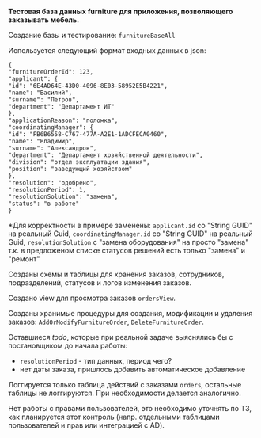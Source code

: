 **Тестовая база данных furniture для приложения, позволяющего заказывать мебель.**

Создание базы и тестирование: `furnitureBaseAll`

Используется следующий формат входных данных в json:
```
{
"furnitureOrderId": 123,
"applicant": {
"id": "6E4AD64E-43D0-4096-8E03-58952E5B4221",
"name": "Василий",
"surname": "Петров",
"department": "Департамент ИТ"
},
"applicationReason": "поломка",
"coordinatingManager": {
"id": "FB6B6558-C767-477A-A2E1-1ADCFECA0460",
"name": "Владимир",
"surname": "Александров",
"department": "Департамент хозяйственной деятельности",
"division": "отдел эксплуатации здания",
"position": "заведующий хозяйством"
},
"resolution": "одобрено",
"resolutionPeriod": 1,
"resolutionSolution": "замена",
"status": "в работе"
}
```

*Для корректности в примере заменены: `applicant.id` со "String GUID" на реальный Guid,
`coordinatingManager.id` со "String GUID" на реальный Guid, `resolutionSolution` с
"замена оборудования" на просто "замена" т.к. в предложеном списке статусов решений есть
только "замена" и "ремонт"

Созданы схемы и таблицы для хранения заказов, сотрудников, подразделений, статусов и логов
изменения заказов.

Создано view для просмотра заказов `ordersView`.

Созданы хранимые процедуры для создания, модификации и удаления заказов: `AddOrModifyFurnitureOrder`,
`DeleteFurnitureOrder`.

Оставшиеся *todo*, которые при реальной задаче выяснялись бы с постановщиком до начала работы:
- `resolutionPeriod` - тип данных, период чего?
- нет даты заказа, пришлось добавить автоматическое добавление

Логгируется только таблица действий с заказами `orders`, остальные таблицы не логгируются.
При необходимости делается аналогично.

Нет работы с правами пользователей, это необходимо уточнять по ТЗ, как планируется этот контроль
(напр. отдельными таблицами пользователей и прав или интеграцией с AD).
